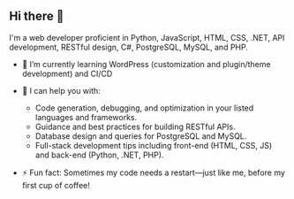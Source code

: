 ## Hi there 👋

<!--
**maiismail1602/maiismail1602** is a ✨ _special_ ✨ repository because its `README.md` (this file) appears on your GitHub profile.

Here are some ideas to get you started:

- 🔭 I’m currently working on ...

- 👯 I’m looking to collaborate on ...
- 🤔 I’m looking for help with ...
- 📫 How to reach me: ...
- 😄 Pronouns: ...
-->

I'm a web developer proficient in Python, JavaScript, HTML, CSS, .NET, API development, RESTful design, C#, PostgreSQL, MySQL, and PHP.

- 🌱 I’m currently learning WordPress (customization and plugin/theme development) and CI/CD

- 💬 I can help you with:
    * Code generation, debugging, and optimization in your listed languages and frameworks.
    * Guidance and best practices for building RESTful APIs.
    * Database design and queries for PostgreSQL and MySQL.
    * Full-stack development tips including front-end (HTML, CSS, JS) and back-end (Python, .NET, PHP).
      
- ⚡ Fun fact: Sometimes my code needs a restart—just like me, before my first cup of coffee!

